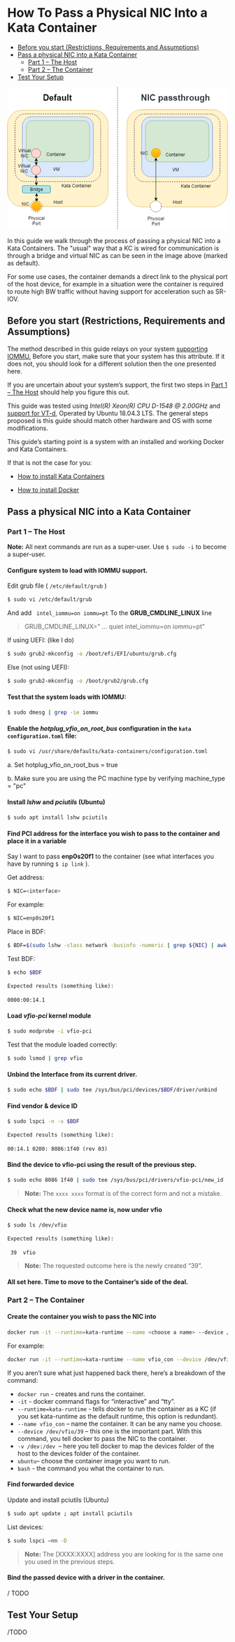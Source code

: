 # How To Pass a Physical NIC Into a Kata Container

* [Before you start (Restrictions, Requirements and Assumptions)](#before-you-start-restrictions-requirements-and-assumptions)
* [Pass a physical NIC into a Kata Container](#Pass-a-physical-NIC-into-a-Kata-Container)
  * [Part 1 – The Host](#part-1--the-host)
  * [Part 2 – The Container](#part-2--the-container)
* [Test Your Setup](#Test-Your-Setup)

![](./images/NIC%20passthrough%20Diagram.png)


In this guide we walk through the process of passing a physical NIC into a Kata Containers. The "usual" way that a KC is wired for communication is through a bridge and virtual NIC as can be seen in the image above (marked as default). 

For some use cases, the container demands a direct link to the physical port of the host device, for example in a situation were the container is required to route high BW traffic without having support for acceleration such as SR-IOV.

## Before you start (Restrictions, Requirements and Assumptions)  

The method described in this guide relays on your system [supporting  IOMMU.]( https://en.wikipedia.org/wiki/Input–output_memory_management_unit#Published_specifications) Before you start, make sure that your system has this attribute. If it does not, you should look for a different solution then the one presented here. 

If you are uncertain about your system’s support, the first two steps in [Part 1 – The Host](#part-1--the-host) should help you figure this out. 

 This guide was tested using *Intel(R) Xeon(R) CPU D-1548 @ 2.00GHz* and [support for VT-d](https://en.wikipedia.org/wiki/X86_virtualization#Intel-VT-d), Operated by Ubuntu 18.04.3 LTS. The general steps proposed is this guide should match other hardware and OS with some modifications.

This guide’s starting point is a system with an installed and working Docker and Kata Containers.

If that is not the case for you:

- [How to install Kata Containers](https://github.com/kata-containers/documentation/tree/master/install)

- [How to install Docker](https://github.com/kata-containers/documentation/blob/master/install/docker/ubuntu-docker-install.md) 



## Pass a physical NIC into a Kata Container 

### Part 1 – The Host

**Note:** All next commands are run as a super-user. Use `$ sudo -i` to become a super-user.



#### Configure system to load with IOMMU support.

   Edit grub file ( `/etc/default/grub` )

```bash
$ sudo vi /etc/default/grub
```

And add ` intel_iommu=on iommu=pt` To the **GRUB_CMDLINE_LINUX** line 

> GRUB_CMDLINE_LINUX=" … quiet intel_iommu=on iommu=pt"



If using UEFI: (like I do) 

```bash
$ sudo grub2-mkconfig -o /boot/efi/EFI/ubuntu/grub.cfg
```

Else (not using UEFI):

```bash
$ sudo grub2-mkconfig -o /boot/grub2/grub.cfg
```

#### Test that the system loads with IOMMU:

```bash
$ sudo dmesg | grep -ie iommu
```


#### Enable the *hotplug_vfio_on_root_bus* configuration in the `kata configuration.toml` file:

```bash
$ sudo vi /usr/share/defaults/kata-containers/configuration.toml
```
a. Set hotplug_vfio_on_root_bus = true

b. Make sure you are using the PC machine type by verifying machine_type = "pc"



#### Install *lshw* and *pciutils* (Ubuntu)

```bash
$ sudo apt install lshw pciutils
```


#### Find PCI address for the interface you wish to pass to the container and place it in a variable

Say I want to pass **enp0s20f1** to the container (see what interfaces you have by running `$ ip link` ). 

Get address: 

```bash
$ NIC=<interface>
```
For example: 
```bash
$ NIC=enp0s20f1
```
Place in BDF:
```bash
$ BDF=$(sudo lshw -class network -businfo -numeric | grep ${NIC} | awk '{print $1;}' | cut -d@ -f2)
```
Test BDF:
```bash
$ echo $BDF
```

```
Expected results (something like):

0000:00:14.1
```

#### Load *vfio-pci*  kernel module

```bash
$ sudo modprobe -i vfio-pci
```
Test that the module loaded correctly: 

```bash
$ sudo lsmod | grep vfio
```

#### Unbind the Interface from its current driver. 

```bash
$ sudo echo $BDF | sudo tee /sys/bus/pci/devices/$BDF/driver/unbind
```

#### Find vendor & device ID

```bash
$ sudo lspci -n -s $BDF
```

```
Expected results (something like):

00:14.1 0200: 8086:1f40 (rev 03)
```


#### Bind the device to vfio-pci using the result of the previous step.

```bash
$ sudo echo 8086 1f40 | sudo tee /sys/bus/pci/drivers/vfio-pci/new_id
```

> **Note:** The ` xxxx xxxx ` format is of the correct form and not a mistake.

#### Check what the new device name is, now under vfio

```bash
$ sudo ls /dev/vfio
```
```
Expected results (something like):

 39  vfio
```

> **Note:** The requested outcome here is the newly created “39”.

#### All set here. Time to move to the Container’s side of the deal.


### Part 2 – The Container

#### Create the container you wish to pass the NIC into

```bash
docker run -it --runtime=kata-runtime --name <choose a name> --device /dev/vfio/<device name from previous step> -v /dev:/dev <image> <command>
```
   For example:

```bash
docker run -it --runtime=kata-runtime --name vfio_con --device /dev/vfio/39 -v /dev:/dev ubuntu bash
```
If you aren’t sure what just happened back there, here’s a breakdown of the command:
- `docker run` - creates and runs the container. 
- ` -it ` - docker command flags for “interactive” and “tty”.
- ` --runtime=kata-runtime ` - tells docker to run the container as a KC (if you set kata-runtime as the default runtime, this option is redundant).
- ` --name vfio_con ` – name the container. It can be any name you choose. 
- ` --device /dev/vfio/39 ` – this one is the important part. With this command, you tell docker to pass the NIC to the container. 
- `-v /dev:/dev `– here you tell docker to map the devices folder of the host to the devices folder of the container.
- ` ubuntu `– choose the container image you want to run. 
- ` bash ` - the command you what the container to run. 

 

#### Find forwarded device
Update and install pciutils (Ubuntu)

```bash
$ sudo apt update ; apt install pciutils
```

List devices:
```bash
$ sudo lspci –nn -D
```

> **Note:** The [XXXX:XXXX] address you are looking for is the same one you used in the previous steps.

#### Bind the passed device with a driver in the container.
/ TODO

## Test Your Setup
/TODO
